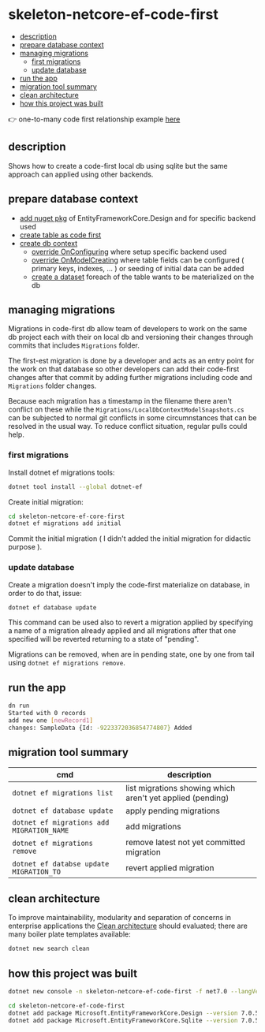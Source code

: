 # skeleton-netcore-ef-code-first

- [description](#description)
- [prepare database context](#prepare-database-context)
- [managing migrations](#managing-migrations)
  - [first migrations](#first-migrations)
  - [update database](#update-database)
- [run the app](#run-the-app)
- [migration tool summary](#migration-tool-summary)
- [clean architecture](#clean-architecture)
- [how this project was built](#how-this-project-was-built)

:point_right: one-to-many code first relationship example [here](https://github.com/devel0/skeleton-netcore-ef-code-first/tree/one-to-many#skeleton-netcore-ef-code-first)

## description

Shows how to create a code-first local db using sqlite but the same approach can applied using other backends.

## prepare database context

- [add nuget pkg][1] of EntityFrameworkCore.Design and for specific backend used
- [create table as code first][2]
- [create db context][3]
  - [override OnConfiguring][4] where setup specific backend used
  - [override OnModelCreating][5] where table fields can be configured ( primary keys, indexes, ... ) or seeding of initial data can be added
  - [create a dataset][6] foreach of the table wants to be materialized on the db

[1]: https://github.com/devel0/skeleton-netcore-ef-code-first/blob/ed27b430cdb5166ac7801ee3b5b493cca64e4bf3/skeleton-netcore-ef-code-first.csproj#L13
[2]: https://github.com/devel0/skeleton-netcore-ef-code-first/blob/ed27b430cdb5166ac7801ee3b5b493cca64e4bf3/Types/SampleData.cs#L3
[3]: https://github.com/devel0/skeleton-netcore-ef-code-first/blob/ed27b430cdb5166ac7801ee3b5b493cca64e4bf3/Data/DbContext.cs#L6
[4]: https://github.com/devel0/skeleton-netcore-ef-code-first/blob/ed27b430cdb5166ac7801ee3b5b493cca64e4bf3/Data/DbContext.cs#L27
[5]: https://github.com/devel0/skeleton-netcore-ef-code-first/blob/ed27b430cdb5166ac7801ee3b5b493cca64e4bf3/Data/DbContext.cs#L51
[6]: https://github.com/devel0/skeleton-netcore-ef-code-first/blob/ed27b430cdb5166ac7801ee3b5b493cca64e4bf3/Data/DbContext.cs#L69

## managing migrations

Migrations in code-first db allow team of developers to work on the same db project each with their on local db and versioning their changes through commits that includes `Migrations` folder.

The first-est migration is done by a developer and acts as an entry point for the work on that database so other developers can add their code-first changes after that commit by adding further migrations including code and `Migrations` folder changes.

Because each migration has a timestamp in the filename there aren't conflict on these while the `Migrations/LocalDbContextModelSnapshots.cs` can be subjected to normal git conflicts in some circumnstances that can be resolved in the usual way. To reduce conflict situation, regular pulls could help.

### first migrations

Install dotnet ef migrations tools:

```sh
dotnet tool install --global dotnet-ef
```

Create initial migration:

```sh
cd skeleton-netcore-ef-core-first
dotnet ef migrations add initial
```

Commit the initial migration ( I didn't added the initial migration for didactic purpose ).

### update database

Create a migration doesn't imply the code-first materialize on database, in order to do that, issue:

```sh
dotnet ef database update
```

This command can be used also to revert a migration applied by specifying a name of a migration already applied and all migrations after that one specified will be reverted returning to a state of "pending".

Migrations can be removed, when are in pending state, one by one from tail using `dotnet ef migrations remove`.

## run the app

```sh
dn run
Started with 0 records
add new one [newRecord1]
changes: SampleData {Id: -9223372036854774807} Added
```

## migration tool summary

| cmd                                       | description                                                |
| ----------------------------------------- | ---------------------------------------------------------- |
| `dotnet ef migrations list`               | list migrations showing which aren't yet applied (pending) |
| `dotnet ef database update`               | apply pending migrations                                   |
| `dotnet ef migrations add MIGRATION_NAME` | add migrations                                             |
| `dotnet ef migrations remove`             | remove latest not yet committed migration                  |
| `dotnet ef databse update MIGRATION_TO`   | revert applied migration                                   |

## clean architecture

To improve maintainability, modularity and separation of concerns in enterprise applications the [Clean architecture](https://yoan-thirion.gitbook.io/knowledge-base/software-craftsmanship/code-katas/clean-architecture) should evaluated; there are many boiler plate templates available:

```sh
dotnet new search clean
```

## how this project was built

```sh
dotnet new console -n skeleton-netcore-ef-code-first -f net7.0 --langVersion 11

cd skeleton-netcore-ef-code-first
dotnet add package Microsoft.EntityFrameworkCore.Design --version 7.0.5
dotnet add package Microsoft.EntityFrameworkCore.Sqlite --version 7.0.5
```
